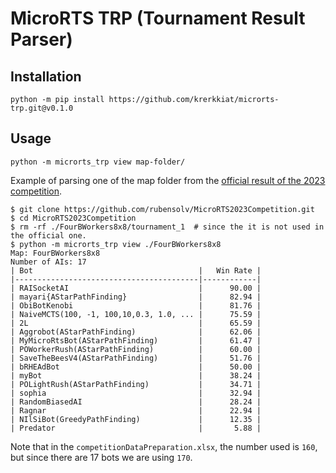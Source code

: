 # MicroRTS TRP (Tournament Result Parser)



## Installation

```console
python -m pip install https://github.com/krerkkiat/microrts-trp.git@v0.1.0
```

## Usage

```console
python -m microrts_trp view map-folder/
```

Example of parsing one of the map folder from the [official result of the 2023 competition](https://github.com/rubensolv/MicroRTS2023Competition).

```console
$ git clone https://github.com/rubensolv/MicroRTS2023Competition.git
$ cd MicroRTS2023Competition
$ rm -rf ./FourBWorkers8x8/tournament_1  # since the it is not used in the official one.
$ python -m microrts_trp view ./FourBWorkers8x8
Map: FourBWorkers8x8
Number of AIs: 17
| Bot                                     |   Win Rate |
|-----------------------------------------|------------|
| RAISocketAI                             |      90.00 |
| mayari{AStarPathFinding}                |      82.94 |
| ObiBotKenobi                            |      81.76 |
| NaiveMCTS(100, -1, 100,10,0.3, 1.0, ... |      75.59 |
| 2L                                      |      65.59 |
| Aggrobot(AStarPathFinding)              |      62.06 |
| MyMicroRtsBot(AStarPathFinding)         |      61.47 |
| POWorkerRush(AStarPathFinding)          |      60.00 |
| SaveTheBeesV4(AStarPathFinding)         |      51.76 |
| bRHEAdBot                               |      50.00 |
| myBot                                   |      38.24 |
| POLightRush(AStarPathFinding)           |      34.71 |
| sophia                                  |      32.94 |
| RandomBiasedAI                          |      28.24 |
| Ragnar                                  |      22.94 |
| NIlSiBot(GreedyPathFinding)             |      12.35 |
| Predator                                |       5.88 |
```

Note that in the `competitionDataPreparation.xlsx`, the number used is `160`, but since there are 17 bots we
are using `170`.

